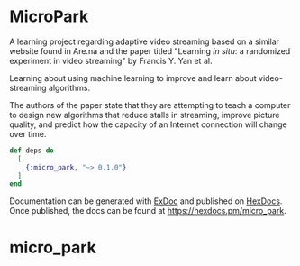 # MicroPark

A learning project regarding adaptive video streaming based on a similar website found in Are.na and the paper titled "Learning *in situ*: a randomized experiment in video streaming" by Francis Y. Yan et al.

Learning about using machine learning to improve and learn about video-streaming algorithms.

The authors of the paper state that they are attempting to teach a computer to design new algorithms that reduce stalls in streaming, improve picture quality, and predict how the capacity of an Internet connection will change over time.

```elixir
def deps do
  [
    {:micro_park, "~> 0.1.0"}
  ]
end
```

Documentation can be generated with [ExDoc](https://github.com/elixir-lang/ex_doc)
and published on [HexDocs](https://hexdocs.pm). Once published, the docs can
be found at <https://hexdocs.pm/micro_park>.

# micro_park
